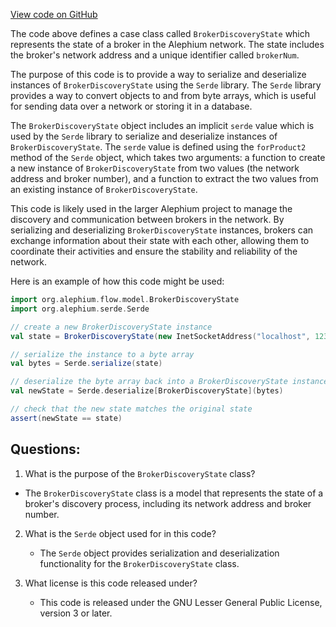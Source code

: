 [View code on GitHub](https://github.com/alephium/alephium/blob/master/flow/src/main/scala/org/alephium/flow/model/BrokerDiscoveryState.scala)

The code above defines a case class called `BrokerDiscoveryState` which represents the state of a broker in the Alephium network. The state includes the broker's network address and a unique identifier called `brokerNum`. 

The purpose of this code is to provide a way to serialize and deserialize instances of `BrokerDiscoveryState` using the `Serde` library. The `Serde` library provides a way to convert objects to and from byte arrays, which is useful for sending data over a network or storing it in a database.

The `BrokerDiscoveryState` object includes an implicit `serde` value which is used by the `Serde` library to serialize and deserialize instances of `BrokerDiscoveryState`. The `serde` value is defined using the `forProduct2` method of the `Serde` object, which takes two arguments: a function to create a new instance of `BrokerDiscoveryState` from two values (the network address and broker number), and a function to extract the two values from an existing instance of `BrokerDiscoveryState`.

This code is likely used in the larger Alephium project to manage the discovery and communication between brokers in the network. By serializing and deserializing `BrokerDiscoveryState` instances, brokers can exchange information about their state with each other, allowing them to coordinate their activities and ensure the stability and reliability of the network. 

Here is an example of how this code might be used:

```scala
import org.alephium.flow.model.BrokerDiscoveryState
import org.alephium.serde.Serde

// create a new BrokerDiscoveryState instance
val state = BrokerDiscoveryState(new InetSocketAddress("localhost", 1234), 1)

// serialize the instance to a byte array
val bytes = Serde.serialize(state)

// deserialize the byte array back into a BrokerDiscoveryState instance
val newState = Serde.deserialize[BrokerDiscoveryState](bytes)

// check that the new state matches the original state
assert(newState == state)
```
## Questions: 
 1. What is the purpose of the `BrokerDiscoveryState` class?
   - The `BrokerDiscoveryState` class is a model that represents the state of a broker's discovery process, including its network address and broker number.

2. What is the `Serde` object used for in this code?
   - The `Serde` object provides serialization and deserialization functionality for the `BrokerDiscoveryState` class.

3. What license is this code released under?
   - This code is released under the GNU Lesser General Public License, version 3 or later.